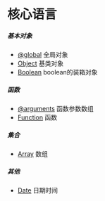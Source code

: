 # 核心语言

##### 基本对象

- [@global](global.md) 全局对象
- [Object](Object.md) 基类对象
- [Boolean](Boolean.md) boolean的装箱对象

##### 函数

- [@arguments](arguments.md) 函数参数数组
- [Function](Function.md) 函数

##### 集合

- [Array](Array.md) 数组

##### 其他

- [Date](Date.md) 日期时间